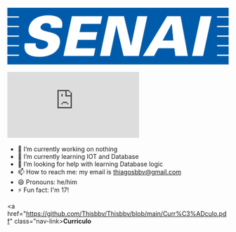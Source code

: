 ![logo](https://github.com/Thisbbv/Thisbbv/blob/main/senai-logo-3.png)

![logo](https://github.com/Thisbbv/Thisbbv/blob/main/Curr%C3%ADculo.pdf)

- 🔭 I’m currently working on nothing
- 🌱 I’m currently learning IOT and Database
- 🤔 I’m looking for help with learning Database logic 
- 📫 How to reach me: my email is thiagosbbv@gmail.com
- 😄 Pronouns: he/him
- ⚡ Fun fact: I'm 17!
  
<a href="https://github.com/Thisbbv/Thisbbv/blob/main/Curr%C3%ADculo.pdf" class="nav-link>**Curriculo**</a>
